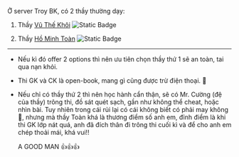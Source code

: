Ở server Troy BK, có 2 thầy thường dạy:

1. Thầy [Vũ Thế Khôi](http://math.ac.vn/vi/component/staff/?task=getProfile&staffID=33) ![Static Badge](https://img.shields.io/badge/FAIR-black?style=flat-square&color=%23FFC107)

2. Thầy [Hồ Minh Toàn](http://math.ac.vn/vi/component/staff/?task=getProfile&staffID=60) ![Static Badge](https://img.shields.io/badge/PEAK-black?style=flat-square&color=%234CAF50)

---

- Nếu kì đó offer 2 options thì nên ưu tiên chọn thầy thứ 1 sẽ an toàn, tai qua nạn khỏi.

- Thi GK và CK là open-book, mang gì cũng được trừ điện thoại. 🤣

- Nếu chỉ có thầy thứ 2 thì nên học hành cẩn thận, sẽ có Mr. Cường (đệ của thầy) trông thi, đồ sát quét sạch, gần như không thể cheat, hoặc nhìn bài. Tuy nhiên trong cái rủi lại có cái không biết có phải may không 🙂, nhưng mà thầy Toàn khá là thương điểm số anh em, đỉnh điểm là khi thi GK lớp nát quá, anh đã đích thân đi trông thi cuối kì và để cho anh em chép thoải mái, khá vui!! 
  
  A GOOD MAN 👍👍👍
